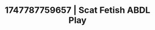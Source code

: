 ---
categories:
- Retro fantasy play
- Pierced & proud
- Mormon threesome
- Rough sex
- Lover's breath
image: /assets/images/1747787759657.jpg
layout: post
seo:
  description: Featured content with premium ABDL Play, Scat Fetish. HD images available.
  keywords: ABDL Play, Scat Fetish
  og_image: /assets/images/1747787759657.jpg
  schema_type: VisualArtwork
tags:
- '#1747787759657'
- ABDL Play
- Scat Fetish
title: 1747787759657 | Scat Fetish ABDL Play
---